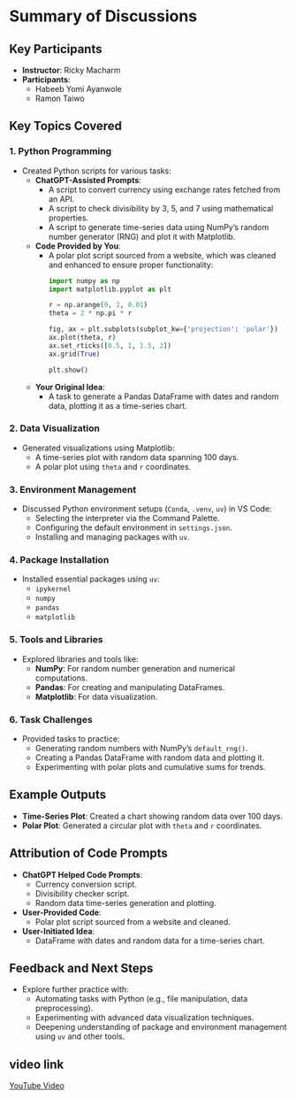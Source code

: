 # Summary of Discussions

## Key Participants
- **Instructor**: Ricky Macharm
- **Participants**: 
  - Habeeb Yomi Ayanwole
  - Ramon Taiwo

## Key Topics Covered

### 1. **Python Programming**
- Created Python scripts for various tasks:
  - **ChatGPT-Assisted Prompts**:
    - A script to convert currency using exchange rates fetched from an API.
    - A script to check divisibility by 3, 5, and 7 using mathematical properties.
    - A script to generate time-series data using NumPy’s random number generator (RNG) and plot it with Matplotlib.
  - **Code Provided by You**:
    - A polar plot script sourced from a website, which was cleaned and enhanced to ensure proper functionality:
      ```python
      import numpy as np
      import matplotlib.pyplot as plt

      r = np.arange(0, 2, 0.01)
      theta = 2 * np.pi * r

      fig, ax = plt.subplots(subplot_kw={'projection': 'polar'})
      ax.plot(theta, r)
      ax.set_rticks([0.5, 1, 1.5, 2])
      ax.grid(True)

      plt.show()
      ```
  - **Your Original Idea**:
    - A task to generate a Pandas DataFrame with dates and random data, plotting it as a time-series chart.

### 2. **Data Visualization**
- Generated visualizations using Matplotlib:
  - A time-series plot with random data spanning 100 days.
  - A polar plot using `theta` and `r` coordinates.

### 3. **Environment Management**
- Discussed Python environment setups (`Conda`, `.venv`, `uv`) in VS Code:
  - Selecting the interpreter via the Command Palette.
  - Configuring the default environment in `settings.json`.
  - Installing and managing packages with `uv`.

### 4. **Package Installation**
- Installed essential packages using `uv`:
  - `ipykernel`
  - `numpy`
  - `pandas`
  - `matplotlib`

### 5. **Tools and Libraries**
- Explored libraries and tools like:
  - **NumPy**: For random number generation and numerical computations.
  - **Pandas**: For creating and manipulating DataFrames.
  - **Matplotlib**: For data visualization.

### 6. **Task Challenges**
- Provided tasks to practice:
  - Generating random numbers with NumPy’s `default_rng()`.
  - Creating a Pandas DataFrame with random data and plotting it.
  - Experimenting with polar plots and cumulative sums for trends.

## Example Outputs
- **Time-Series Plot**: Created a chart showing random data over 100 days.
- **Polar Plot**: Generated a circular plot with `theta` and `r` coordinates.

## Attribution of Code Prompts
- **ChatGPT Helped Code Prompts**:
  - Currency conversion script.
  - Divisibility checker script.
  - Random data time-series generation and plotting.
- **User-Provided Code**:
  - Polar plot script sourced from a website and cleaned.
- **User-Initiated Idea**:
  - DataFrame with dates and random data for a time-series chart.

## Feedback and Next Steps
- Explore further practice with:
  - Automating tasks with Python (e.g., file manipulation, data preprocessing).
  - Experimenting with advanced data visualization techniques.
  - Deepening understanding of package and environment management using `uv` and other tools.

## video link
[YouTube Video](https://youtu.be/OqlWrYy6IUE?list=PL0OTh76xolFYX6zX4gZLSHcMvu4gQiYOH)